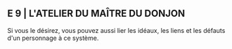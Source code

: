 ## E 9 | L'ATELIER DU MAÎTRE DU DONJON


Si vous le désirez, vous pouvez aussi lier les idéaux, les
liens et les défauts d'un personnage à ce système.
